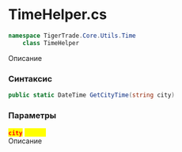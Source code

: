 
# TimeHelper.cs
```csharp
namespace TigerTrade.Core.Utils.Time  
    class TimeHelper
```

Описание

### Синтаксис
```csharp
public static DateTime GetCityTime(string city)
```

### Параметры
<mark style="color:red;">**`city`**</mark> <mark style="color:yellow;">`string`</mark>  
 Описание  
  

                    
                    